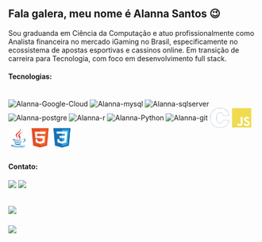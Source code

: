 ## Fala galera, meu nome é Alanna Santos 😉

Sou graduanda em Ciência da Computação e atuo profissionalmente como Analista financeira no mercado iGaming no Brasil, especificamente no ecossistema de apostas esportivas e cassinos online.
Em transição de carreira para Tecnologia, com foco em desenvolvimento full stack.


#### Tecnologias:
<div style="display: inline_block"><br>
  <img align="center" alt="Alanna-Google-Cloud" height="40" width="40" src="https://cdn.jsdelivr.net/gh/devicons/devicon/icons/googlecloud/googlecloud-original.svg">
   <img align="center" alt="Alanna-mysql" height="40" width="40" src="https://cdn.jsdelivr.net/gh/devicons/devicon/icons/mysql/mysql-original.svg">
  <img align="center" alt="Alanna-sqlserver" height="40" width="40" src="https://cdn.jsdelivr.net/gh/devicons/devicon/icons/microsoftsqlserver/microsoftsqlserver-plain.svg">
  <img align="center" alt="Alanna-postgre" height="40" width="40" src="https://cdn.jsdelivr.net/gh/devicons/devicon/icons/postgresql/postgresql-original.svg">
  <img align="center" alt="Alanna-r" height="40" width="40" src="https://upload.wikimedia.org/wikipedia/commons/thumb/1/1b/R_logo.svg/2560px-R_logo.svg.png">
  <img align="center" alt="Alanna-Python" height="40" width="40" src="https://cdn.jsdelivr.net/gh/devicons/devicon/icons/python/python-original.svg">
  <img align="center" alt="Alanna-git" height="40" width="40" src="https://www.stickersdevs.com.br/wp-content/uploads/2015/03/git-stickers-adesivo-600x600.png"> 
  <img align="center" alt="Alanna-c" height="40" width="40" src="https://github.com/devicons/devicon/blob/master/icons/c/c-line.svg"> 
  <img align="center" alt="Alanna-javascript" height="40" width="40" src="https://raw.githubusercontent.com/devicons/devicon/master/icons/javascript/javascript-plain.svg"> 
  <img align="center" alt="Alanna-java" height="40" width="40" src="https://github.com/devicons/devicon/blob/master/icons/java/java-original.svg"> 
 <img align="center" alt="Alanna-html" height="40" width="40" src="https://raw.githubusercontent.com/devicons/devicon/master/icons/html5/html5-original.svg"> 
 <img align="center" alt="Alanna-css" height="40" width="40" src="https://raw.githubusercontent.com/devicons/devicon/master/icons/css3/css3-original.svg">

 </div>
 
##
#### Contato:
<div> 
 <a href="https://www.linkedin.com/in/alanna-santos-8b6790283" target="_blank"><img src="https://img.shields.io/badge/-LinkedIn-%230077B5?style=for-the-badge&logo=linkedin&logoColor=white" target="_blank"></a> 
<a href = "mailto:alannacom2n@gmail.com"><img src="https://img.shields.io/badge/Gmail-D14836?style=for-the-badge&logo=gmail&logoColor=white" target="_blank"></a>
 
</div>

![](https://github-readme-stats.vercel.app/api/top-langs/?username=alannasant0s&theme=dark&hide_border=false&include_all_commits=true&count_private=false&layout=compact)
---
[![](https://visitcount.itsvg.in/api?id=alannasant0s&icon=0&color=0)](https://visitcount.itsvg.in)       
